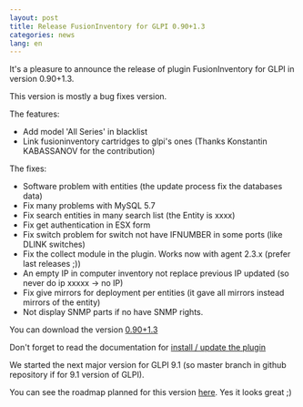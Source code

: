 ```yaml
---
layout: post
title: Release FusionInventory for GLPI 0.90+1.3
categories: news
lang: en
---
```


It's a pleasure to announce the release of plugin FusionInventory for GLPI in version 0.90+1.3.

This version is mostly a bug fixes version.

The features:

* Add model 'All Series' in blacklist
* Link fusioninventory cartridges to glpi's ones (Thanks Konstantin KABASSANOV for the contribution)

The fixes:

* Software problem with entities (the update process fix the databases data)
* Fix many problems with MySQL 5.7
* Fix search entities in many search list (the Entity is xxxx)
* Fix get authentication in ESX form
* Fix switch problem for switch not have IFNUMBER in some ports (like DLINK switches)
* Fix the collect module in the plugin. Works now with agent 2.3.x (prefer last releases ;))
* An empty IP in computer inventory not replace previous IP updated (so never do ip xxxxx -> no IP)
* Fix give mirrors for deployment per entities (it gave all mirrors instead mirrors of the entity)
* Not display SNMP parts if no have SNMP rights.

You can download the version [0.90+1.3](https://github.com/fusioninventory/fusioninventory-for-glpi/releases/tag/glpi090%2B1.3)

Don't forget to read the documentation for [install / update the plugin](https://documentation.fusioninventory.org/%20FusionInventory_for_GLPI/%20%20Installation%20%26%20update/1.installation/)

We started the next major version for GLPI 9.1 (so master branch in github repository if for 9.1 version of GLPI).

You can see the roadmap planned for this version [here](https://github.com/fusioninventory/fusioninventory-for-glpi/milestones/0.91+1.0). Yes it looks great ;)

